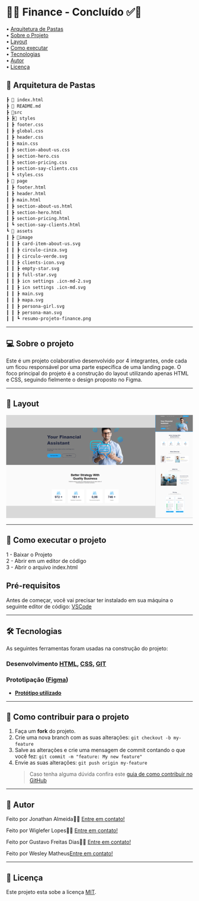 # 🚀✅ Finance - Concluído ✅🚀

• [Arquitetura de Pastas](#-arquitetura-de-pastas) \
• [Sobre o Projeto](#-sobre-o-projeto) \
• [Layout](#-layout) \
• [Como executar](#-como-executar-o-projeto) \
• [Tecnologias](#-tecnologias) \
• [Autor](#-autor) \
• [Licença](#-licença)

## 📂 Arquitetura de Pastas

```md
┣ 📄 index.html
┣ 📄 README.md
┣ 📂src
┣ ┣📂 styles
┃ ┣ footer.css
┃ ┣ global.css
┃ ┣ header.css
┃ ┣ main.css
┃ ┣ section-about-us.css
┃ ┣ section-hero.css
┃ ┣ section-pricing.css
┃ ┣ section-say-clients.css
┃ ┗ styles.css
┣ 📂 page
┃ ┣ footer.html
┃ ┣ header.html
┃ ┣ main.html
┃ ┣ section-about-us.html
┃ ┣ section-hero.html
┃ ┣ section-pricing.html
┃ ┗ section-say-clients.html
┗ 📂 assets
┃ ┣ 📂image
┃ ┃ ┣ card-item-about-us.svg
┃ ┃ ┣ circulo-cinza.svg
┃ ┃ ┣ circulo-verde.svg
┃ ┃ ┣ clients-icon.svg
┃ ┃ ┣ empty-star.svg
┃ ┃ ┣ full-star.svg
┃ ┃ ┣ icn settings .icn-md-2.svg
┃ ┃ ┣ icn settings .icn-md.svg
┃ ┃ ┣ main.svg
┃ ┃ ┣ mapa.svg
┃ ┃ ┣ persona-girl.svg
┃ ┃ ┣ persona-man.svg
┃ ┃ ┗ resumo-projeto-finance.png
```

---

## 💻 Sobre o projeto

Este é um projeto colaborativo desenvolvido por 4 integrantes, onde cada um ficou responsável por uma parte específica de uma landing page. O foco principal do projeto é a construção do layout utilizando apenas HTML e CSS, seguindo fielmente o design proposto no Figma.

---

## 🎨 Layout

![Mobile1](./src/assets/image/resumo-projeto-finance.png)

---

## 🚀 Como executar o projeto

1 - Baixar o Projeto \
2 - Abrir em um editor de código \
3 - Abrir o arquivo index.html

## Pré-requisitos

Antes de começar, você vai precisar ter instalado em sua máquina o seguinte editor de código:
[VSCode](https://code.visualstudio.com/)

---

## 🛠 Tecnologias

As seguintes ferramentas foram usadas na construção do projeto:

### **Desenvolvimento** [HTML](https://developer.mozilla.org/en-US/docs/Web/HTML), [CSS](https://developer.mozilla.org/en-US/docs/Web/CSS), [GIT](https://git-scm.com/doc)

### **Prototipação** ([Figma](https://www.figma.com/))

- **[Protótipo utilizado](https://www.figma.com/design/FV5Plfkn4pzoNwq853BgQI/Financen---html-finance-web-page?node-id=1479-801&p=f&t=HgKnodODgkunQ1x3-0)**

---

## 💪 Como contribuir para o projeto

1. Faça um **fork** do projeto.
2. Crie uma nova branch com as suas alterações: `git checkout -b my-feature`
3. Salve as alterações e crie uma mensagem de commit contando o que você fez: `git commit -m "feature: My new feature"`
4. Envie as suas alterações: `git push origin my-feature`
   > Caso tenha alguma dúvida confira este [guia de como contribuir no GitHub](./CONTRIBUTING.md)

---

## 🦸 Autor

Feito por Jonathan Almeida👋🏽 [Entre em contato!](https://www.linkedin.com/in/JonathanASf/)

Feito por Wiglefer Lopes👋🏽 [Entre em contato!](https://www.linkedin.com/in/wigleferlopes/)

Feito por Gustavo Freitas Dias👋🏽 [Entre em contato!](https://www.linkedin.com/in/gustavo-freitas-83a3a5366/)

Feito por Wesley Matheus[Entre em contato!](https://www.linkedin.com/in/wesley-matheus-101339355/)

---

## 📝 Licença

Este projeto esta sobe a licença [MIT](https://opensource.org/license/mit).
